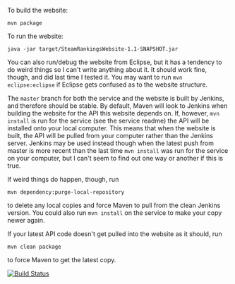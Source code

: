 To build the website:

`mvn package`

To run the website:

`java -jar target/SteamRankingsWebsite-1.1-SNAPSHOT.jar`

You can also run/debug the website from Eclipse, but it has a tendency to do weird things so I can't write anything about it.  It should work fine, though, and did last time I tested it.  You may want to run `mvn eclipse:eclipse` if Eclipse gets confused as to the website structure.

The `master` branch for both the service and the website is built by Jenkins, and therefore should be stable.  By default, Maven will look to Jenkins when building the website for the API this website depends on.  If, however, `mvn install` is run for the service (see the service readme) the API will be installed onto your local computer.  This means that when the website is built, the API will be pulled from your computer rather than the Jenkins server.  Jenkins may be used instead though when the latest push from master is more recent than the last time `mvn install` was run for the service on your computer, but I can't seem to find out one way or another if this is true.  

If weird things do happen, though, run

`mvn dependency:purge-local-repository`

to delete any local copies and force Maven to pull from the clean Jenkins version.  You could also run `mvn install` on the service to make your copy newer again.

If your latest API code doesn't get pulled into the website as it should, run

`mvn clean package`

to force Maven to get the latest copy.

[![Build Status](http://mikemontreal.ignorelist.com:58722/buildStatus/icon?job=SteamRankingsWebsite)](http://mikemontreal.ignorelist.com:58722/job/SteamRankingsWebsite/)